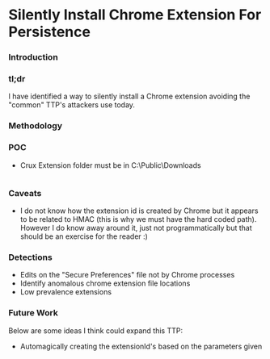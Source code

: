 # **Silently Install Chrome Extension For Persistence**

### Introduction

### tl;dr

I have identified a way to silently install a Chrome extension avoiding the "common" TTP's attackers use today. 

### Methodology

### POC

- Crux Extension folder must be in C:\Public\Downloads

```

```

### Caveats

- I do not know how the extension id is created by Chrome but it appears to be related to HMAC (this is why we must have the hard coded path). However I do know away around it, just not programmatically but that should be an exercise for the reader :)

### Detections

- Edits on the "Secure Preferences" file not by Chrome processes
- Identify anomalous chrome extension file locations
- Low prevalence extensions

### Future Work

Below are some ideas I think could expand this TTP:

- Automagically creating the extensionId's based on the parameters given